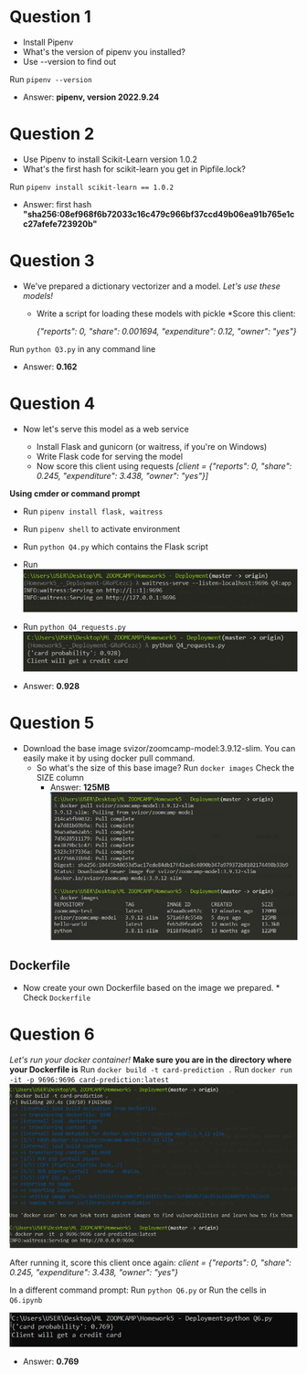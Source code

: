 # Question 1

* Install Pipenv
* What's the version of pipenv you installed?
* Use --version to find out

Run `pipenv --version`
* Answer: **pipenv, version 2022.9.24**


# Question 2

* Use Pipenv to install Scikit-Learn version 1.0.2
* What's the first hash for scikit-learn you get in Pipfile.lock?

Run `pipenv install scikit-learn == 1.0.2`

* Answer: first hash **"sha256:08ef968f6b72033c16c479c966bf37ccd49b06ea91b765e1cc27afefe723920b"**


# Question 3

* We've prepared a dictionary vectorizer and a model.
*Let's use these models!*

    * Write a script for loading these models with pickle
    *Score this client:

        *{"reports": 0, "share": 0.001694, "expenditure": 0.12, "owner": "yes"}*

Run `python Q3.py` in any command line
* Answer: **0.162**

# Question 4

* Now let's serve this model as a web service

    * Install Flask and gunicorn (or waitress, if you're on Windows)
    * Write Flask code for serving the model
    * Now score this client using requests *[client = {"reports": 0, "share": 0.245, "expenditure": 3.438, "owner": "yes"}]*

**Using cmder or command prompt**

* Run `pipenv install flask, waitress`
* Run `pipenv shell` to activate environment
* Run `python Q4.py` which contains the Flask script
* Run ![img](waitress.jpg) 
* Run `python Q4_requests.py`
![img](score.jpg)

* Answer: **0.928**

# Question 5

* Download the base image svizor/zoomcamp-model:3.9.12-slim. You can easily make it by using docker pull command.
    * So what's the size of this base image?
    Run `docker images` 
    Check the SIZE column
        * Answer: **125MB**
        ![img](docker-pull.jpg)

## Dockerfile

* Now create your own Dockerfile based on the image we prepared.
        * Check `Dockerfile`


# Question 6

*Let's run your docker container!*
**Make sure you are in the directory where your Dockerfile is**
Run `docker build -t card-prediction .`
Run `docker run -it -p 9696:9696 card-prediction:latest`
![img](docker-run.jpg)

After running it, score this client once again:
    *client = {"reports": 0, "share": 0.245, "expenditure": 3.438, "owner": "yes"}*

In a different command prompt: Run `python Q6.py`
 or 
 Run the cells in `Q6.ipynb`

![img](card-pred.jpg)

* Answer: **0.769**

